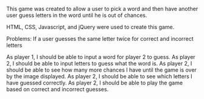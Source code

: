 
This game was created to allow a user to pick a word and then have another user guess letters in the word until he is out of chances.

HTML, CSS, Javascript, and jQuery were used to create this game.

Problems: If a user guesses the same letter twice for correct and incorrect letters

As player 1, I should be able to input a word for player 2 to guess.
As player 2, I should be able to input letters to guess what the word is.
As player 2, I should be able to see how many more chances I have until the game is over by the image displayed.
As player 2, I should be able to see which letters I have guessed correctly.
As player 2, I should be able to play the game based on correct and incorrect guesses.
